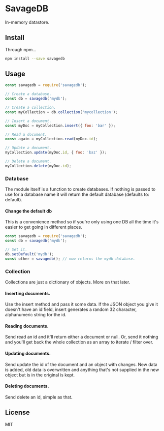 # SavageDB
In-memory datastore.

## Install
Through npm...
```bash
npm install --save savagedb
```

## Usage
```js
const savagedb = require('savagedb');

// Create a database.
const db = savagedb('mydb');

// Create a collection.
const myCollection = db.collection('mycollection');

// Insert a document.
const myDoc = myCollection.insert({ foo: 'bar' });

// Read a document.
const again = myCollection.read(myDoc.id);

// Update a document.
myCollection.update(myDoc.id, { foo: 'baz' });

// Delete a document.
myCollection.delete(myDoc.id);
```

### Database
The module itself is a function to create databases. If nothing is passed to use for a database name it will return the default database (defaults to: default).

#### Change the default db
This is a convenience method so if you're only using one DB all the time it's easier to get going in different places.
```js
const savagedb = require('savagedb');
const db = savagedb('mydb');

// Set it.
db.setDefault('mydb');
const other = savagedb(); // now returns the mydb database.
```

### Collection
Collections are just a dictionary of objects. More on that later.

#### Inserting documents.
Use the insert method and pass it some data. If the JSON object you give it doesn't have an id field, insert generates a random 32 character, alphanumeric string for the id.

#### Reading documents.
Send read an id and it'll return either a document or null. Or, send it nothing and you'll get back the whole collection as an array to iterate / filter over.

#### Updating documents.
Send update the id of the document and an object with changes. New data is added, old data is overwritten and anything that's not supplied in the new object but is in the original is kept.

#### Deleting documents.
Send delete an id, simple as that.

## License
MIT
